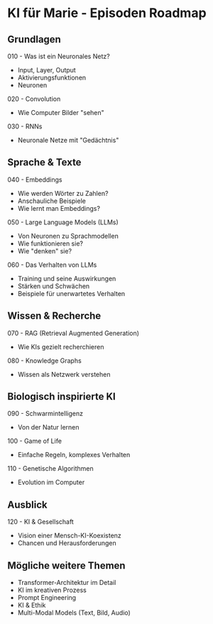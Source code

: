 # KI für Marie - Episoden Roadmap

## Grundlagen
010 - Was ist ein Neuronales Netz?
- Input, Layer, Output
- Aktivierungsfunktionen
- Neuronen

020 - Convolution
- Wie Computer Bilder "sehen"

030 - RNNs
- Neuronale Netze mit "Gedächtnis"

## Sprache & Texte
040 - Embeddings
- Wie werden Wörter zu Zahlen?
- Anschauliche Beispiele
- Wie lernt man Embeddings?

050 - Large Language Models (LLMs)
- Von Neuronen zu Sprachmodellen
- Wie funktionieren sie?
- Wie "denken" sie?

060 - Das Verhalten von LLMs
- Training und seine Auswirkungen
- Stärken und Schwächen
- Beispiele für unerwartetes Verhalten

## Wissen & Recherche
070 - RAG (Retrieval Augmented Generation)
- Wie KIs gezielt recherchieren

080 - Knowledge Graphs
- Wissen als Netzwerk verstehen

## Biologisch inspirierte KI
090 - Schwarmintelligenz
- Von der Natur lernen

100 - Game of Life
- Einfache Regeln, komplexes Verhalten

110 - Genetische Algorithmen
- Evolution im Computer

## Ausblick
120 - KI & Gesellschaft
- Vision einer Mensch-KI-Koexistenz
- Chancen und Herausforderungen

## Mögliche weitere Themen
- Transformer-Architektur im Detail
- KI im kreativen Prozess
- Prompt Engineering
- KI & Ethik
- Multi-Modal Models (Text, Bild, Audio)